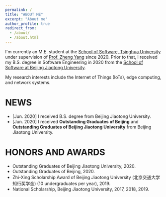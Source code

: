 ```yaml
---
permalink: /
title: "ABOUT ME"
excerpt: "About me"
author_profile: true
redirect_from: 
  - /about/
  - /about.html
---
```


I'm currently an M.E. student at the [School of Software, Tsinghua University](http://www.thss.tsinghua.edu.cn/) under supervision of [Prof. Zheng Yang](http://tns.thss.tsinghua.edu.cn/~yangzheng/) since 2020. Prior to that, I received my B.S. degree in Software Engineering in 2020 from the [School of Software at Beijing Jiaotong University](http://sse.bjtu.edu.cn/cms/).  
  
My research interests include the Internet of Things (IoTs), edge computing, and network systems.

NEWS
======
- [Jun. 2020] I received B.S. degree from Beijing Jiaotong University.
- [Jun. 2020] I received **Outstanding Graduates of Beijing** and **Outstanding Graduates of  Beijing Jiaotong University** from Beijing Jiaotong University.

HONORS AND AWARDS
======
- Outstanding Graduates of  Beijing Jiaotong University, 2020.
- Outstanding Graduates of Beijing, 2020.
- Zhi-Xing Scholarship Award of Beijing Jiaotong University (北京交通大学知行奖学金) (10 undergraduates per year), 2019.
- National Scholarship, Beijing Jiaotong University, 2017, 2018, 2019.
